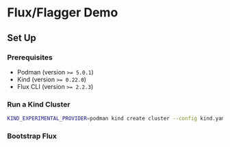 # Flux/Flagger Demo

## Set Up

### Prerequisites

- Podman (version `>= 5.0.1`)
- Kind (version `>= 0.22.0`)
- Flux CLI (version `>= 2.2.3`)

### Run a Kind Cluster

```sh
KIND_EXPERIMENTAL_PROVIDER=podman kind create cluster --config kind.yaml
```

### Bootstrap Flux

